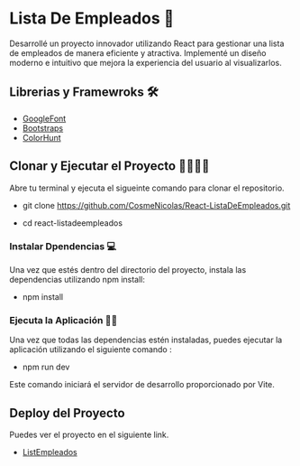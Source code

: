 # Lista De Empleados 🤙

Desarrollé un proyecto innovador utilizando React para gestionar una lista de empleados de manera eficiente y atractiva. Implementé un diseño moderno e intuitivo que mejora la experiencia del usuario al visualizarlos.

## Librerias y Framewroks 🛠️

- [GoogleFont](https://fonts.google.com/)
- [Bootstraps](https://react-bootstrap.github.io/) 
- [ColorHunt](https://colorhunt.co/palette/1d2b537e2553ff004dfaef5d)

## Clonar y Ejecutar el Proyecto 👨‍💻👨‍💻

Abre tu terminal y ejecuta el sigueinte comando para clonar el repositorio.

- git clone https://github.com/CosmeNicolas/React-ListaDeEmpleados.git

- cd react-listadeempleados

### Instalar Dpendencias 💻

Una vez que estés dentro del directorio del proyecto, instala las dependencias utilizando npm install:

- npm install


### Ejecuta la Aplicación 👨‍💻

Una vez que todas las dependencias estén instaladas, puedes ejecutar la aplicación utilizando el siguiente comando :

- npm run dev 

Este comando iniciará el servidor de desarrollo proporcionado por Vite.

## Deploy del Proyecto

Puedes ver el proyecto en el siguiente link.
- [ListEmpleados](https://list-employees.netlify.app/)


